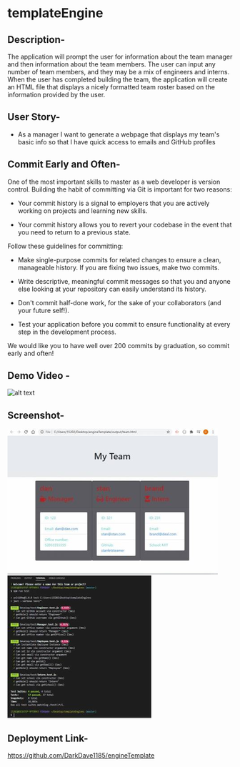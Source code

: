 # templateEngine

## Description-
The application will prompt the user for information about the team manager and then information about the team members. The user can input any number of team members, and they may be a mix of engineers and interns. When the user has completed building the team, the application will create an HTML file that displays a nicely formatted team roster based on the information provided by the user.

## User Story-
* As a manager I want to generate a webpage that displays my team's basic info so that I have quick access to emails and GitHub profiles

## Commit Early and Often-

One of the most important skills to master as a web developer is version control. Building the habit of committing via Git is important for two reasons:

* Your commit history is a signal to employers that you are actively working on projects and learning new skills.

* Your commit history allows you to revert your codebase in the event that you need to return to a previous state.

Follow these guidelines for committing:

* Make single-purpose commits for related changes to ensure a clean, manageable history. If you are fixing two issues, make two commits.

* Write descriptive, meaningful commit messages so that you and anyone else looking at your repository can easily understand its history.

* Don't commit half-done work, for the sake of your collaborators (and your future self!).

* Test your application before you commit to ensure functionality at every step in the development process.

We would like you to have well over 200 commits by graduation, so commit early and often!
## Demo Video -
![alt text](https://github.com/DarkDave1185/engineTemplate/blob/master/Screens/demo.gif "DEMO")

## Screenshot- 
![alt text](https://github.com/DarkDave1185/engineTemplate/blob/master/Screens/engineTemplate.JPG "teamScreen")
![alt text](https://github.com/DarkDave1185/engineTemplate/blob/master/Screens/npmTestRun.JPG "npmTest")
## Deployment Link- 
https://github.com/DarkDave1185/engineTemplate
